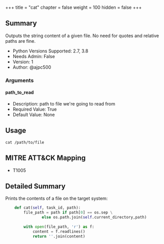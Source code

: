 +++
title = "cat"
chapter = false
weight = 100
hidden = false
+++

## Summary

Outputs the string content of a given file. No need for quotes and relative paths are fine.

- Python Versions Supported: 2.7, 3.8
- Needs Admin: False  
- Version: 1  
- Author: @ajpc500

### Arguments

#### path_to_read

- Description: path to file we're going to read from
- Required Value: True  
- Default Value: None  

## Usage

```
cat /path/to/file
```

## MITRE ATT&CK Mapping

- T1005  

## Detailed Summary

Prints the contents of a file on the target system:

```Python
    def cat(self, task_id, path):
        file_path = path if path[0] == os.sep \
                else os.path.join(self.current_directory,path)
        
        with open(file_path, 'r') as f:
            content = f.readlines()
            return ''.join(content)

```

